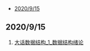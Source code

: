 <!-- vim-markdown-toc GitLab -->

* [2020/9/15](#2020915)

<!-- vim-markdown-toc -->
## 2020/9/15
1. [大话数据结构_1_数据结构绪论](./大话数据结构_1_数据结构绪论.md)
